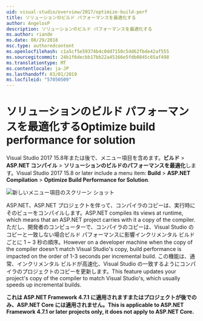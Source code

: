 ```yaml
---
uid: visual-studio/overview/2017/optimize-build-perf
title: ソリューションのビルド パフォーマンスを最適化する
author: AngelosP
description: ソリューションのビルド パフォーマンスを最適化する
ms.author: riande
ms.date: 08/29/2018
msc.type: authoredcontent
ms.openlocfilehash: c1a5cf5e59374b4c0dd7150c5dd62fbde42af555
ms.sourcegitcommit: 24b1f6decbb17bb22a45166e5fdb0845c65af498
ms.translationtype: MT
ms.contentlocale: ja-JP
ms.lasthandoff: 03/01/2019
ms.locfileid: "57050509"
---
```

# <a name="optimize-build-performance-for-solution"></a><span data-ttu-id="e1ecb-103">ソリューションのビルド パフォーマンスを最適化する</span><span class="sxs-lookup"><span data-stu-id="e1ecb-103">Optimize build performance for solution</span></span>

<span data-ttu-id="e1ecb-104">Visual Studio 2017 15.8年または後で、メニュー項目を含めます。**ビルド** > **ASP.NET コンパイル** > **ソリューションのビルドのパフォーマンスを最適化**します。</span><span class="sxs-lookup"><span data-stu-id="e1ecb-104">Visual Studio 2017 15.8 or later include a menu item: **Build** > **ASP.NET Compilation** > **Optimize Build Performance for Solution**.</span></span>

![新しいメニュー項目のスクリーン ショット](optimize-build-perf/_static/optimize-build-performance-for-solution.png)

<span data-ttu-id="e1ecb-106">ASP.NET、ASP.NET プロジェクトを伴って、コンパイラのコピーは、実行時にそのビューをコンパイルします。</span><span class="sxs-lookup"><span data-stu-id="e1ecb-106">ASP.NET compiles its views at runtime, which means that an ASP.NET project carries with it a copy of the compiler.</span></span> <span data-ttu-id="e1ecb-107">ただし、開発者のコンピューターで、コンパイラのコピーは、Visual Studio のコピーと一致しない場合ビルド パフォーマンスに影響インクリメンタル ビルドごとに 1 ~ 3 秒の順序。</span><span class="sxs-lookup"><span data-stu-id="e1ecb-107">However on a developer machine when the copy of the compiler doesn't match Visual Studio's copy, build performance is impacted on the order of 1-3 seconds per incremental build.</span></span> <span data-ttu-id="e1ecb-108">この機能は、通常、インクリメンタル ビルドが高速化、Visual Studio の一致するようにコンパイラのプロジェクトのコピーを更新します。</span><span class="sxs-lookup"><span data-stu-id="e1ecb-108">This feature updates your project's copy of the compiler to match Visual Studio's, which usually speeds up incremental builds.</span></span>

<span data-ttu-id="e1ecb-109">**これは ASP.NET Framework 4.7.1 に適用されますまたはプロジェクトが後でのみ、ASP.NET Core には適用されません。**</span><span class="sxs-lookup"><span data-stu-id="e1ecb-109">**This is applicable to ASP.NET Framework 4.7.1 or later projects only, it does not apply to ASP.NET Core.**</span></span>
